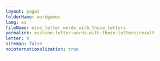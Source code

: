 ```yaml
---
layout: page2
folderName: wordgames
lang: es
fileName: nine_letter_words_with_these_letters
permalink: es/nine-letter-words-with-these-letters/result
letter: 9
sitemap: false
nointernationalization: true   
---
```

